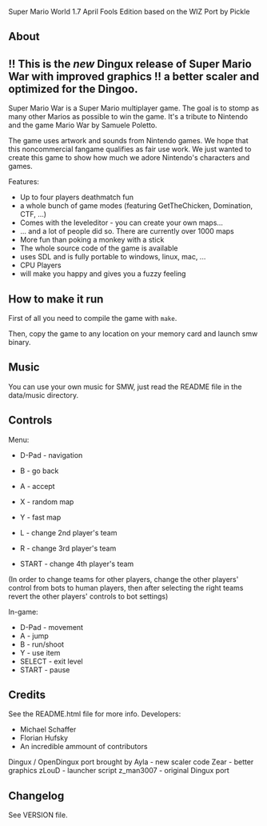 Super Mario World 1.7 April Fools Edition
based on the WIZ Port by Pickle


About
-----
!! This is the _new_ Dingux release of Super Mario War with improved graphics
!! a better scaler and optimized for the Dingoo.
--
Super Mario War is a Super Mario multiplayer game.
The goal is to stomp as many other Marios as possible to win the game.
It's a tribute to Nintendo and the game Mario War by Samuele Poletto.

The game uses artwork and sounds from Nintendo games. We hope that this noncommercial
fangame qualifies as fair use work. We just wanted to create this game to show 
how much we adore Nintendo's characters and games.

Features:

- Up to four players deathmatch fun
- a whole bunch of game modes (featuring GetTheChicken, Domination, CTF, ...)
- Comes with the leveleditor - you can create your own maps...
- ... and a lot of people did so. There are currently over 1000 maps
- More fun than poking a monkey with a stick
- The whole source code of the game is available
- uses SDL and is fully portable to windows, linux, mac, ...
- CPU Players
- will make you happy and gives you a fuzzy feeling


How to make it run
------------------

First of all you need to compile the game with `make`.

Then, copy the game to any location on your memory card and launch smw binary.


Music
-----

You can use your own music for SMW, just read the README file in the data/music
directory.


Controls
--------

Menu:
* D-Pad         - navigation
* B             - go back
* A             - accept
* X             - random map
* Y             - fast map

* L	            - change 2nd player's team
* R	            - change 3rd player's team
* START	    	- change 4th player's team

(In order to change teams for other players, change the other players' control from bots to human players,
then after selecting the right teams revert the other players' controls to bot settings)

In-game:
* D-Pad         - movement
* A             - jump
* B             - run/shoot
* Y             - use item
* SELECT        - exit level
* START         - pause


Credits
-------

See the README.html file for more info.
Developers:

- Michael Schaffer
- Florian Hufsky
- An incredible ammount of contributors

Dingux / OpenDingux port brought by 
Ayla		- new scaler code 
Zear		- better graphics
zLouD		- launcher script
z_man3007	- original Dingux port


Changelog
---------

See VERSION file.
